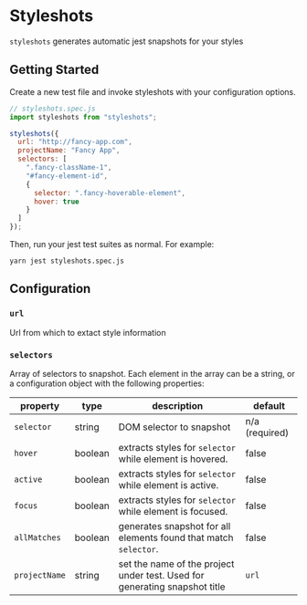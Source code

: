 # Styleshots

`styleshots` generates automatic jest snapshots for your styles

## Getting Started

Create a new test file and invoke styleshots with your configuration options.

```js
// styleshots.spec.js
import styleshots from "styleshots";

styleshots({
  url: "http://fancy-app.com",
  projectName: "Fancy App",
  selectors: [
    ".fancy-className-1",
    "#fancy-element-id",
    {
      selector: ".fancy-hoverable-element",
      hover: true
    }
  ]
});
```

Then, run your jest test suites as normal. For example:

`yarn jest styleshots.spec.js`

## Configuration

### `url`

Url from which to extact style information

### `selectors`

Array of selectors to snapshot. Each element in the array can be a string, or a configuration object with the following properties:

| **property**  | **type** | **description**                                                            | **default**    |
| ------------- | -------- | -------------------------------------------------------------------------- | -------------- |
| `selector`    | string   | DOM selector to snapshot                                                   | n/a (required) |
| `hover`       | boolean  | extracts styles for `selector` while element is hovered.                   | false          |
| `active`      | boolean  | extracts styles for `selector` while element is active.                    | false          |
| `focus`       | boolean  | extracts styles for `selector` while element is focused.                   | false          |
| `allMatches`  | boolean  | generates snapshot for all elements found that match `selector`.           | false          |
| `projectName` | string   | set the name of the project under test. Used for generating snapshot title | `url`          |
